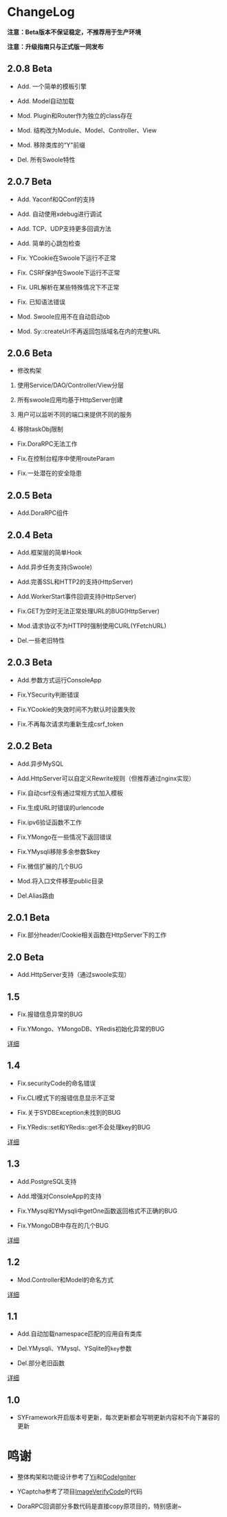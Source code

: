 # ChangeLog

**注意：Beta版本不保证稳定，不推荐用于生产环境**

**注意：升级指南只与正式版一同发布**

## 2.0.8 Beta

* Add. 一个简单的模板引擎

* Add. Model自动加载

* Mod. Plugin和Router作为独立的class存在

* Mod. 结构改为Module、Model、Controller、View

* Mod. 移除类库的“Y”前缀

* Del. 所有Swoole特性

## 2.0.7 Beta

* Add. Yaconf和QConf的支持

* Add. 自动使用xdebug进行调试

* Add. TCP、UDP支持更多回调方法

* Add. 简单的心跳包检查

* Fix. YCookie在Swoole下运行不正常

* Fix. CSRF保护在Swoole下运行不正常

* Fix. URL解析在某些特殊情况下不正常

* Fix. 已知语法错误

* Mod. Swoole应用不在自动启动ob

* Mod. Sy::createUrl不再返回包括域名在内的完整URL

## 2.0.6 Beta

* 修改构架

1. 使用Service/DAO/Controller/View分层

2. 所有swoole应用均基于HttpServer创建

3. 用户可以监听不同的端口来提供不同的服务

4. 移除taskObj限制

* Fix.DoraRPC无法工作

* Fix.在控制台程序中使用routeParam

* Fix.一处潜在的安全隐患

## 2.0.5 Beta

* Add.DoraRPC组件

## 2.0.4 Beta

* Add.框架层的简单Hook

* Add.异步任务支持(Swoole)

* Add.完善SSL和HTTP2的支持(HttpServer)

* Add.WorkerStart事件回调支持(HttpServer)

* Fix.GET为空时无法正常处理URL的BUG(HttpServer)

* Mod.请求协议不为HTTP时强制使用CURL(YFetchURL)

* Del.一些老旧特性

## 2.0.3 Beta

* Add.参数方式运行ConsoleApp

* Fix.YSecurity判断错误

* Fix.YCookie的失效时间不为默认时设置失败

* Fix.不再每次请求均重新生成csrf_token

## 2.0.2 Beta

* Add.异步MySQL

* Add.HttpServer可以自定义Rewrite规则（但推荐通过nginx实现）

* Fix.自动csrf没有通过常规方式加入模板

* Fix.生成URL时错误的urlencode

* Fix.ipv6验证函数不工作

* Fix.YMongo在一些情况下返回错误

* Fix.YMysqli移除多余参数$key

* Fix.微信扩展的几个BUG

* Mod.将入口文件移至public目录

* Del.Alias路由

## 2.0.1 Beta

* Fix.部分header/Cookie相关函数在HttpServer下的工作

## 2.0 Beta

* Add.HttpServer支持（通过swoole实现）

## 1.5

* Fix.报错信息异常的BUG

* Fix.YMongo、YMongoDB、YRedis初始化异常的BUG

[详细](update1.md#1-5)

## 1.4

* Fix.securityCode的命名错误

* Fix.CLI模式下的报错信息显示不正常

* Fix.关于SYDBException未找到的BUG

* Fix.YRedis::set和YRedis::get不会处理key的BUG

[详细](update1.md#1-4)

## 1.3

* Add.PostgreSQL支持

* Add.增强对ConsoleApp的支持

* Fix.YMysql和YMysqli中getOne函数返回格式不正确的BUG

* Fix.YMongoDB中存在的几个BUG

[详细](update1.md#1-3)

## 1.2

* Mod.Controller和Model的命名方式

[详细](update1.md#1-2)

## 1.1

* Add.自动加载namespace匹配的应用自有类库

* Del.YMysqli、YMysql、YSqlite的`key`参数

* Del.部分老旧函数

[详细](update1.md#1-1)

## 1.0

* SYFramework开启版本号更新，每次更新都会写明更新内容和不向下兼容的更新

# 鸣谢

* 整体构架和功能设计参考了[Yii](http://www.yiiframework.com/)和[CodeIgniter](http://codeigniter.com)

* YCaptcha参考了项目[ImageVerifyCode](https://git.oschina.net/reevy/ImageVerifyCode)的代码

* DoraRPC回调部分多数代码是直接copy原项目的，特别感谢~